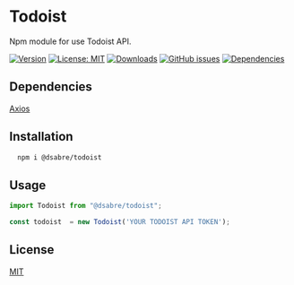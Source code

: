 
# Todoist

Npm module for use Todoist API.

[![Version](https://img.shields.io/npm/v/@dsabre/todoist?style=for-the-badge)](https://www.npmjs.com/package/@dsabre/todoist)
[![License: MIT](https://img.shields.io/npm/l/@dsabre/todoist?registry_uri=https%3A%2F%2Fregistry.npmjs.org&style=for-the-badge)](https://github.com/dsabre/todoist/blob/main/LICENSE)
[![Downloads](https://img.shields.io/npm/dw/@dsabre/todoist?style=for-the-badge)](https://www.npmjs.com/package/@dsabre/todoist)
[![GitHub issues](https://img.shields.io/github/issues-raw/dsabre/todoist?style=for-the-badge)](https://github.com/dsabre/todoist/issues)
[![Dependencies](https://img.shields.io/librariesio/release/npm/@dsabre/todoist?style=for-the-badge)](https://www.npmjs.com/package/@dsabre/todoist)


## Dependencies
[Axios](https://axios-http.com/)


## Installation

```bash
  npm i @dsabre/todoist
```


## Usage

```javascript
import Todoist from "@dsabre/todoist";

const todoist  = new Todoist('YOUR TODOIST API TOKEN');
```


## License

[MIT](https://choosealicense.com/licenses/mit/)

